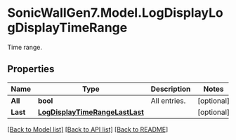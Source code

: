 # SonicWallGen7.Model.LogDisplayLogDisplayTimeRange
Time range.

## Properties

Name | Type | Description | Notes
------------ | ------------- | ------------- | -------------
**All** | **bool** | All entries. | [optional] 
**Last** | [**LogDisplayTimeRangeLastLast**](LogDisplayTimeRangeLastLast.md) |  | [optional] 

[[Back to Model list]](../README.md#documentation-for-models) [[Back to API list]](../README.md#documentation-for-api-endpoints) [[Back to README]](../README.md)

